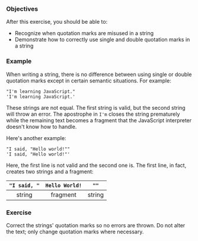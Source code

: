 <!--{ ids:[128], language:'JavaScript', type:'workshop', order: 4, name:'Strings', description:'Strings are text enclosed in quotation marks' }-->

### Objectives

After this exercise, you should be able to:

- Recognize when quotation marks are misused in a string
- Demonstrate how to correctly use single and double quotation marks in a string

### Example

When writing a string, there is no difference between using single or double quotation marks except in certain semantic situations. For example:

```
"I'm learning JavaScript."
'I'm learning JavaScript.'
```

These strings are not equal. The first string is valid, but the second string will throw an error. The apostrophe in `I'm` closes the string prematurely while the remaining text becomes a fragment that the JavaScript interpreter doesn't know how to handle.

Here's another example:

```
"I said, "Hello world!""
'I said, "Hello world!"'
```

Here, the first line is not valid and the second one is. The first line, in fact, creates two strings and a fragment:

| `"I said, "` | `Hello World!` | `""`   |
| :----------: | :------------: | :----: |
| string       | fragment       | string |

### Exercise

Correct the strings' quotation marks so no errors are thrown. Do not alter the text; only change quotation marks where necessary.
